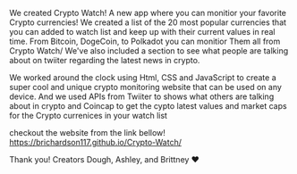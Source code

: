 We created Crypto Watch! A new app where you can monitior your favorite Crypto currencies! 
We created a list of the 20 most popular currencies that you can added to watch list and keep up with their current values in real time. From Bitcoin, DogeCoin, to Polkadot you can monitior Them all from Crypto Watch/
We've also included a section to see what people are talking about on twiiter regarding the latest news in crypto.

<insert image here>

We worked around the clock using Html, CSS and JavaScript to create a super cool and unique crypto monitoring website that can be used on any device. And we used APIs from Twiiter to shows what others are talking about in crypto and Coincap to get the cypto latest values and market caps for the Crypto currenices in your watch list


<insert Image here>

checkout the website from the link bellow!
https://brichardson117.github.io/Crypto-Watch/ 

Thank you!
Creators Dough, Ashley, and Brittney ❤️
